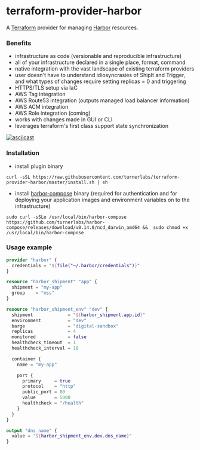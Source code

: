 terraform-provider-harbor
==========================

A [Terraform](https://www.terraform.io/) provider for managing [Harbor](https://github.com/turnerlabs/harbor) resources.

### Benefits

- infrastructure as code (versionable and reproducible infrastructure)
- all of your infrastructure declared in a single place, format, command
- native integration with the vast landscape of existing terraform providers
- user doesn't have to understand idiosyncrasies of ShipIt and Trigger, and what types of changes require setting replicas = 0 and triggering
- HTTPS/TLS setup via IaC
- AWS Tag integration
- AWS Route53 integration (outputs managed load balancer information)
- AWS ACM integration
- AWS Role integration (coming)
- works with changes made in GUI or CLI
- leverages terraform's first class support state synchronization

[![asciicast](https://asciinema.org/a/d0WZRJuwOsLwVUkL9AgePWxNH.png)](https://asciinema.org/a/d0WZRJuwOsLwVUkL9AgePWxNH?autoplay=1)

### Installation

- install plugin binary
```
curl -sSL https://raw.githubusercontent.com/turnerlabs/terraform-provider-harbor/master/install.sh | sh
```

- install [harbor-compose](https://github.com/turnerlabs/harbor-compose) binary (required for authentication and for deploying your application images and environment variables on to the infrastructure)
```
sudo curl -sSLo /usr/local/bin/harbor-compose https://github.com/turnerlabs/harbor-compose/releases/download/v0.14.0/ncd_darwin_amd64 &&  sudo chmod +x /usr/local/bin/harbor-compose
```


### Usage example

```terraform
provider "harbor" {
  credentials = "${file("~/.harbor/credentials")}"
}

resource "harbor_shipment" "app" {
  shipment = "my-app"
  group    = "mss"
}

resource "harbor_shipment_env" "dev" {
  shipment             = "${harbor_shipment.app.id}"
  environment          = "dev"
  barge                = "digital-sandbox"
  replicas             = 4
  monitored            = false
  healthcheck_timeout  = 1
  healthcheck_interval = 10

  container {
    name = "my-app"

    port {
      primary     = true
      protocol    = "http"
      public_port = 80
      value       = 5000
      healthcheck = "/health"
    }
  }
}

output "dns_name" {
  value = "${harbor_shipment_env.dev.dns_name}"
}
```
